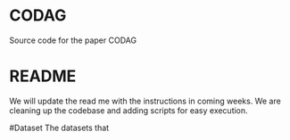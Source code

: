 # CODAG
Source code for the paper CODAG

# README
We will update the read me with the instructions in coming weeks. We are cleaning up the codebase and adding scripts for easy execution. 

#Dataset
The datasets that
